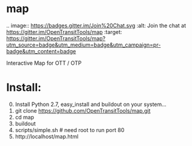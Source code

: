 map
===

.. image:: https://badges.gitter.im/Join%20Chat.svg
   :alt: Join the chat at https://gitter.im/OpenTransitTools/map
   :target: https://gitter.im/OpenTransitTools/map?utm_source=badge&utm_medium=badge&utm_campaign=pr-badge&utm_content=badge


Interactive Map for OTT / OTP

Install:
========

0. Install Python 2.7, easy_install and buildout on your system...
1. git clone https://github.com/OpenTransitTools/map.git
2. cd map
3. buildout
4. scripts/simple.sh # need root to run port 80
5. http://localhost/map.html

